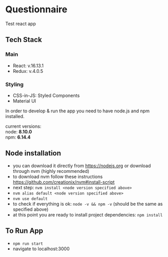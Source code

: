 # Questionnaire
Test react app

## Tech Stack

### Main

- React: v.16.13.1
- Redux: v.4.0.5

### Styling

- CSS-in-JS: Styled Components
- Material UI

In order to develop & run the app you need to have node.js and npm installed.

current versions:  
node: **8.10.0**  
npm: **6.14.4**

## Node installation

- you can download it directly from https://nodejs.org or download through nvm (highly recommended)
- to download nvm follow these instructions https://github.com/creationix/nvm#install-script
- next step: `nvm install <node version specified above>`
- `nvm alias default <node version specified above>`
- `nvm use default`
- to check if everything is ok: `node -v && npm -v` (should be the same as specified above)
- at this point you are ready to install project dependencies: `npm install`

## To Run App

- `npm run start`
- navigate to localhost:3000
